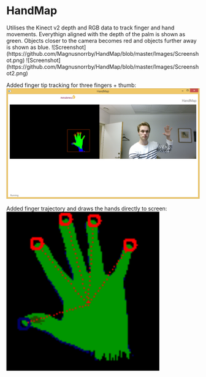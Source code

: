<h1>HandMap</h1>
Utilises the Kinect v2 depth and RGB data to track finger and hand movements.
Everythign aligned with the depth of the palm is shown as green. Objects closer to the camera becomes red and objects further away is shown as blue.
![Screenshot](https://github.com/Magnusnorrby/HandMap/blob/master/Images/Screenshot.png)
![Screenshot](https://github.com/Magnusnorrby/HandMap/blob/master/Images/Screenshot2.png)

Added finger tip tracking for three fingers + thumb:
![Screenshot](https://github.com/Magnusnorrby/HandMap/blob/master/Images/FingerTipTracking.png)

Added finger trajectory and draws the hands directly to screen:
![Screenshot](https://github.com/Magnusnorrby/HandMap/blob/master/Images/Screenshot3.png)
